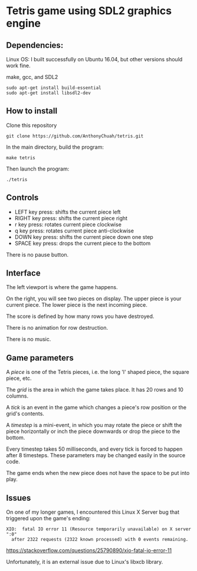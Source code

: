 # Tetris game using SDL2 graphics engine

## Dependencies:

Linux OS: I built successfully on Ubuntu 16.04, but other versions should work fine.

make, gcc, and SDL2

```
sudo apt-get install build-essential
sudo apt-get install libsdl2-dev
```

## How to install

Clone this repository

`git clone https://github.com/AnthonyChuah/tetris.git`

In the main directory, build the program:

`make tetris`

Then launch the program:

`./tetris`

## Controls

* LEFT key press: shifts the current piece left
* RIGHT key press: shifts the current piece right
* r key press: rotates current piece clockwise
* q key press: rotates current piece anti-clockwise
* DOWN key press: shifts the current piece down one step
* SPACE key press: drops the current piece to the bottom

There is no pause button.

## Interface

The left viewport is where the game happens.

On the right, you will see two pieces on display. The upper piece is your current piece. The lower piece is the next incoming piece.

The score is defined by how many rows you have destroyed.

There is no animation for row destruction.

There is no music.

## Game parameters

A _piece_ is one of the Tetris pieces, i.e. the long 'l' shaped piece, the square piece, etc.

The _grid_ is the area in which the game takes place. It has 20 rows and 10 columns.

A _tick_ is an event in the game which changes a piece's row position or the grid's contents.

A _timestep_ is a mini-event, in which you may rotate the piece or shift the piece horizontally or inch the piece downwards or drop the piece to the bottom.

Every timestep takes 50 milliseconds, and every tick is forced to happen after 8 timesteps. These parameters may be changed easily in the source code.

The game ends when the new piece does not have the space to be put into play.

## Issues

On one of my longer games, I encountered this Linux X Server bug that triggered upon the game's ending:

```
XIO:  fatal IO error 11 (Resource temporarily unavailable) on X server ":0"
  after 2322 requests (2322 known processed) with 0 events remaining.
```

https://stackoverflow.com/questions/25790890/xio-fatal-io-error-11

Unfortunately, it is an external issue due to Linux's libxcb library.
